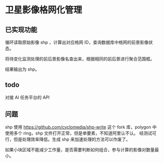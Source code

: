 # 卫星影像格网化管理

## 已实现功能

循环读取原始影像 shp ，计算出对应格网 ID，查询数据库中格网的前景影像状态。

将待变化监测处理的前后景影像名查出来，根据相同的前后景进行聚合范围框。

结果输出为 shp。

## todo

对接 AI 任务平台的 API

## 问题

shp 使用 https://github.com/cyclomedia/shp-write 这个 fork 库，polygon 中使用多个 ring，shp 文件打开正常，但是单要素，不知道阿里认不认。 经测试可行，但是处理效率降低。生成 shp 来加速处理的方法可以作废了。

如果小块区域不能减少工作量，是否需要判断如何组合，参与计算的影像对数量最小。
